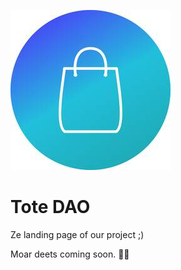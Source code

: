![Tote DAO Logo](../images/tote-logo.jpg)

# Tote DAO

Ze landing page of our project ;)

Moar deets coming soon. 👀🤫
